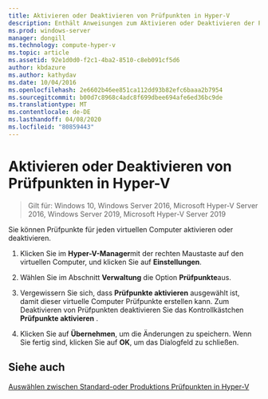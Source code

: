 ```yaml
---
title: Aktivieren oder Deaktivieren von Prüfpunkten in Hyper-V
description: Enthält Anweisungen zum Aktivieren oder Deaktivieren der Prüf Punkt Funktion.
ms.prod: windows-server
manager: dongill
ms.technology: compute-hyper-v
ms.topic: article
ms.assetid: 92e1d0d0-f2c1-4ba2-8510-c8eb091cf5d6
author: kbdazure
ms.author: kathydav
ms.date: 10/04/2016
ms.openlocfilehash: 2e6602b46ee851ca112dd93b82efc6baaa2b7954
ms.sourcegitcommit: b00d7c8968c4adc8f699dbee694afe6ed36bc9de
ms.translationtype: MT
ms.contentlocale: de-DE
ms.lasthandoff: 04/08/2020
ms.locfileid: "80859443"
---
```

# <a name="enable-or-disable-checkpoints-in-hyper-v"></a>Aktivieren oder Deaktivieren von Prüfpunkten in Hyper-V

>Gilt für: Windows 10, Windows Server 2016, Microsoft Hyper-V Server 2016, Windows Server 2019, Microsoft Hyper-V Server 2019
  
Sie können Prüfpunkte für jeden virtuellen Computer aktivieren oder deaktivieren.  
  
1.  Klicken Sie im **Hyper-V-Manager**mit der rechten Maustaste auf den virtuellen Computer, und klicken Sie auf **Einstellungen**.  
  
2.  Wählen Sie im Abschnitt **Verwaltung** die Option **Prüfpunkte**aus.  
  
3.  Vergewissern Sie sich, dass **Prüfpunkte aktivieren** ausgewählt ist, damit dieser virtuelle Computer Prüfpunkte erstellen kann. Zum Deaktivieren von Prüfpunkten deaktivieren Sie das Kontrollkästchen **Prüfpunkte aktivieren** .  
  
4.  Klicken Sie auf **Übernehmen**, um die Änderungen zu speichern. Wenn Sie fertig sind, klicken Sie auf **OK**, um das Dialogfeld zu schließen.  
  
## <a name="see-also"></a>Siehe auch  
  
[Auswählen zwischen Standard-oder Produktions Prüfpunkten in Hyper-V](Choose-between-standard-or-production-checkpoints-in-Hyper-V.md)  


